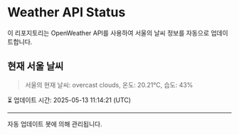 
# Weather API Status

이 리포지토리는 OpenWeather API를 사용하여 서울의 날씨 정보를 자동으로 업데이트합니다.

## 현재 서울 날씨
> 서울의 현재 날씨: overcast clouds, 온도: 20.21°C, 습도: 43%

⏳ 업데이트 시간: 2025-05-13 11:14:21 (UTC)

---
자동 업데이트 봇에 의해 관리됩니다.

